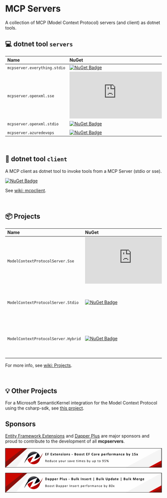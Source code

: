 ﻿# MCP Servers
A collection of MCP (Model Context Protocol) servers (and client) as dotnet tools.


## 💻 dotnet tool `servers`
| Name | NuGet | Info
| :- | :- | :- 
| `mcpserver.everything.stdio` | [![NuGet Badge](https://img.shields.io/nuget/v/mcpserver.everything.stdio)](https://www.nuget.org/packages/mcpserver.everything.stdio) | [wiki](https://github.com/StefH/mcpservers/wiki/mcpserver.everything)
| `mcpserver.openxml.sse` | [![NuGet Badge](https://img.shields.io/nuget/v/mcpserver.openxml.sse)](https://www.nuget.org/packages/mcpserver.openxml.sse) | [wiki](https://github.com/StefH/mcpservers/wiki/mcpserver.openxml)
| `mcpserver.openxml.stdio` | [![NuGet Badge](https://img.shields.io/nuget/v/mcpserver.openxml.stdio)](https://www.nuget.org/packages/mcpserver.openxml.stdio) | [wiki](https://github.com/StefH/mcpservers/wiki/mcpserver.openxml)
| ||
| `mcpserver.azuredevops` | [![NuGet Badge](https://img.shields.io/nuget/v/mcpserver.azuredevops.stdio)](https://www.nuget.org/packages/mcpserver.azuredevops.stdio) | [link](https://github.com/StefH/mcpserver.azuredevops)

<br>

## 📱 dotnet tool `client`
A MCP client as dotnet tool to invoke tools from a MCP Server (stdio or sse).

[![NuGet Badge](https://img.shields.io/nuget/v/mcpclient)](https://www.nuget.org/packages/mcpclient)

See [wiki: mcpclient](https://github.com/StefH/mcpservers/wiki/mcpclient).

<br>

## 📦 Projects
| Name | NuGet | Info
| :- | :- | :- 
| `ModelContextProtocolServer.Sse` | [![NuGet Badge](https://img.shields.io/nuget/v/ModelContextProtocolServer.Sse)](https://www.nuget.org/packages/ModelContextProtocolServer.Sse) | Common framework for building a Sse MCP server.
| `ModelContextProtocolServer.Stdio` | [![NuGet Badge](https://img.shields.io/nuget/v/ModelContextProtocolServer.Stdio)](https://www.nuget.org/packages/ModelContextProtocolServer.Stdio) | Common framework for building a Stdio MCP server.
| `ModelContextProtocolServer.Hybrid` | [![NuGet Badge](https://img.shields.io/nuget/v/ModelContextProtocolServer.Hybrid)](https://www.nuget.org/packages/ModelContextProtocolServer.Hybrid) | Common framework for building a Hybrid MCP server.

For more info, see [wiki: Projects](https://github.com/StefH/mcpservers/wiki/Projects).

<br>

## 💡 Other Projects
For a Microsoft SemanticKernel integration for the Model Context Protocol using the csharp-sdk, see [this project](https://github.com/StefH/McpDotNet.Extensions.SemanticKernel).

## Sponsors

[Entity Framework Extensions](https://entityframework-extensions.net/?utm_source=StefH) and [Dapper Plus](https://dapper-plus.net/?utm_source=StefH) are major sponsors and proud to contribute to the development of all **mcpservers**.

[![Entity Framework Extensions](https://raw.githubusercontent.com/StefH/resources/main/sponsor/entity-framework-extensions-sponsor.png)](https://entityframework-extensions.net/bulk-insert?utm_source=StefH)

[![Dapper Plus](https://raw.githubusercontent.com/StefH/resources/main/sponsor/dapper-plus-sponsor.png)](https://dapper-plus.net/bulk-insert?utm_source=StefH)